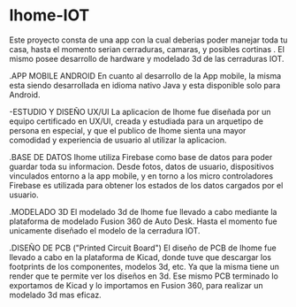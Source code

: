 # Ihome-IOT
Este proyecto consta de una app con la cual deberias poder manejar toda tu casa,
hasta el momento serian cerraduras, camaras, y posibles cortinas .
El mismo posee desarrollo de hardware y modelado 3d de las cerraduras IOT. 

.APP MOBILE ANDROID 
En cuanto al desarrollo de la App mobile, la misma esta siendo desarrollada en idioma nativo Java y esta disponible solo para Android.

-ESTUDIO Y DISEÑO UX/UI
La aplicacion de Ihome fue diseñada por un equipo certificado en UX/UI, creada y estudiada para un arquetipo de persona en especial, 
y que el publico de Ihome sienta una mayor comodidad y experiencia de usuario al utilizar la aplicacion. 

.BASE DE DATOS
Ihome utiliza Firebase como base de datos para poder guardar toda su informacion. Desde fotos, datos de usuario, dispositivos vinculados entorno a la app mobile, y 
en torno a los micro controladores Firebase es utilizada para obtener los estados de los datos cargados por el usuario.

.MODELADO 3D
El modelado 3d de Ihome fue llevado a cabo mediante la plataforma de modelado Fusion 360 de Auto Desk. 
Hasta el momento fue unicamente diseñado el modelo de la cerradura IOT. 

.DISEÑO DE PCB ("Printed Circuit Board")
El diseño de PCB de Ihome fue llevado a cabo en la plataforma de Kicad, donde tuve que descargar los footprints de los componentes, modelos 3d, etc. 
Ya que la misma tiene un render que te permite ver los diseños en 3d. Ese mismo PCB terminado lo exportamos de Kicad y lo importamos en Fusion 360, 
para realizar un modelado 3d mas eficaz. 
